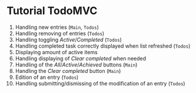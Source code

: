 # Tutorial TodoMVC

1. Handling new entries (`Main`, `Todos`)
2. Handling removing of entries (`Todos`)
3. Handling toggling *Active*/*Completed* (`Todos`)
4. Handling completed task correctly displayed when list refreshed (`Todos`)
5. Displaying amount of active items
6. Handling displaying of *Clear completed* when needed
7. Handling of the *All*/*Active*/*Achieved* buttons (`Main`)
8. Handling the *Clear completed* button (`Main`)
9. Edition of an entry (`Todos`)
10. Handling submitting/dismissing of the modification of an entry (`Todos`)